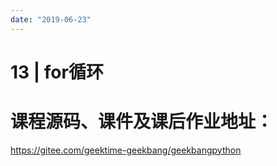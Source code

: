 ```yaml
---
date: "2019-06-23"
---  
```

      
# 13 | for循环
# 课程源码、课件及课后作业地址：

<https://gitee.com/geektime-geekbang/geekbangpython>

<!-- [[[read_end]]] -->